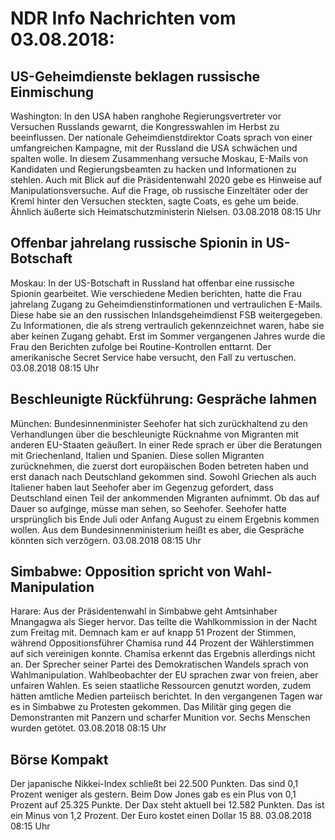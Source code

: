 # NDR Info Nachrichten vom 03.08.2018:


## US-Geheimdienste beklagen russische Einmischung
Washington: In den USA haben ranghohe Regierungsvertreter vor Versuchen Russlands gewarnt, die Kongresswahlen im Herbst zu beeinflussen. Der nationale Geheimdienstdirektor Coats sprach von einer umfangreichen Kampagne, mit der Russland die USA schwächen und spalten wolle. In diesem Zusammenhang versuche Moskau, E-Mails von Kandidaten und Regierungsbeamten zu hacken und Informationen zu stehlen. Auch mit Blick auf die Präsidentenwahl 2020 gebe es Hinweise auf Manipulationsversuche. Auf die Frage, ob russische Einzeltäter oder der Kreml hinter den Versuchen steckten, sagte Coats, es gehe um beide. Ähnlich äußerte sich Heimatschutzministerin Nielsen. 03.08.2018 08:15 Uhr 

## Offenbar jahrelang russische Spionin in US-Botschaft
Moskau: In der US-Botschaft in Russland hat offenbar eine russische Spionin gearbeitet. Wie verschiedene Medien berichten, hatte die Frau jahrelang Zugang zu Geheimdienstinformationen und vertraulichen E-Mails. Diese habe sie an den russischen Inlandsgeheimdienst FSB weitergegeben. Zu Informationen, die als streng vertraulich gekennzeichnet waren, habe sie aber keinen Zugang gehabt. Erst im Sommer vergangenen Jahres wurde die Frau den Berichten zufolge bei Routine-Kontrollen enttarnt. Der amerikanische Secret Service habe versucht, den Fall zu vertuschen. 03.08.2018 08:15 Uhr 

## Beschleunigte Rückführung: Gespräche lahmen
München: Bundesinnenminister Seehofer hat sich zurückhaltend zu den Verhandlungen über die beschleunigte Rücknahme von Migranten mit anderen EU-Staaten geäußert. In einer Rede sprach er über die Beratungen mit Griechenland, Italien und Spanien. Diese sollen Migranten zurücknehmen, die zuerst dort europäischen Boden betreten haben und erst danach nach Deutschland gekommen sind. Sowohl Griechen als auch Italiener haben laut Seehofer aber im Gegenzug gefordert, dass Deutschland einen Teil der ankommenden Migranten aufnimmt. Ob das auf Dauer so aufginge, müsse man sehen, so Seehofer. Seehofer hatte ursprünglich bis Ende Juli oder Anfang August zu einem Ergebnis kommen wollen. Aus dem Bundesinnenministerium heißt es aber, die Gespräche könnten sich verzögern. 03.08.2018 08:15 Uhr 

## Simbabwe: Opposition spricht von Wahl-Manipulation
Harare:	Aus der Präsidentenwahl in Simbabwe geht Amtsinhaber Mnangagwa als Sieger hervor. Das teilte die Wahlkommission in der Nacht zum Freitag mit. Demnach kam er auf knapp 51 Prozent der Stimmen, während Oppositionsführer Chamisa rund 44 Prozent der Wählerstimmen auf sich vereinigen konnte. Chamisa erkennt das Ergebnis allerdings nicht an. Der Sprecher seiner Partei des Demokratischen Wandels sprach von Wahlmanipulation. Wahlbeobachter der EU sprachen zwar von freien, aber unfairen Wahlen. Es seien staatliche Ressourcen genutzt worden, zudem hätten amtliche Medien parteiisch berichtet. In den vergangenen Tagen war es in Simbabwe zu Protesten gekommen. Das Militär ging gegen die Demonstranten mit Panzern und scharfer Munition vor. Sechs Menschen wurden getötet. 03.08.2018 08:15 Uhr 

## Börse Kompakt
Der japanische Nikkei-Index schließt bei 22.500 Punkten. Das sind 0,1 Prozent weniger als gestern. Beim Dow Jones gab es ein Plus von 0,1 Prozent auf 25.325 Punkte. Der Dax steht aktuell bei 12.582 Punkten. Das ist ein Minus von 1,2 Prozent. Der Euro kostet einen Dollar 15 88. 03.08.2018 08:15 Uhr 
